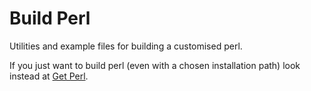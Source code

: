 # Build Perl

Utilities and example files for building a customised perl.

If you just want to build perl (even with a chosen installation path) look
instead at <a href="http://www.cpan.org/src/README.html">Get Perl</a>.
